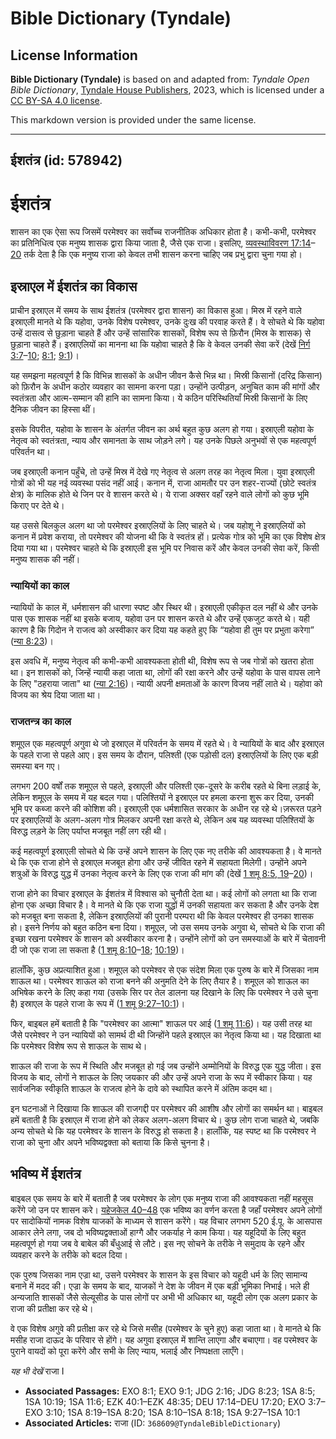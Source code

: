# Bible Dictionary (Tyndale)

## License Information

**Bible Dictionary (Tyndale)** is based on and adapted from: _Tyndale Open Bible Dictionary_, [Tyndale House Publishers](https://tyndaleopenresources.com/), 2023, which is licensed under a [CC BY-SA 4.0 license](https://creativecommons.org/licenses/by-sa/4.0/legalcode.en).

This markdown version is provided under the same license.



--------------------------------

## ईशतंत्र (id: 578942)

ईशतंत्र
=======

शासन का एक ऐसा रूप जिसमें परमेश्वर का सर्वोच्च राजनीतिक अधिकार होता है। कभी\-कभी, परमेश्वर का प्रतिनिधित्व एक मनुष्य शासक द्वारा किया जाता है, जैसे एक राजा। इसलिए, [व्यवस्थाविवरण 17:14](https://ref.ly/Deut17:14-Deut17:20)–[20](https://ref.ly/Deut17:14-Deut17:20) तर्क देता है कि एक मनुष्य राजा को केवल तभी शासन करना चाहिए जब प्रभु द्वारा चुना गया हो।

इस्राएल में ईशतंत्र का विकास
----------------------------

प्राचीन इस्राएल में समय के साथ ईशतंत्र (परमेश्वर द्वारा शासन) का विकास हुआ। मिस्र में रहने वाले इस्राएली मानते थे कि यहोवा, उनके विशेष परमेश्वर, उनके दुःख की परवाह करते हैं। वे सोचते थे कि यहोवा उन्हें दासत्व से छुड़ाना चाहते हैं और उन्हें सांसारिक शासकों, विशेष रूप से फ़िरौन (मिस्र के शासक) से छुड़ाना चाहते हैं। इस्राएलियों का मानना ​​था कि यहोवा चाहते है कि वे केवल उनकी सेवा करें (देखें [निर्ग 3:7](https://ref.ly/Exod3:7-Exod3:10)–[10](https://ref.ly/Exod3:7-Exod3:10); [8:1](https://ref.ly/Exod8:1); [9:1](https://ref.ly/Exod9:1))।

यह समझना महत्वपूर्ण है कि विभिन्न शासकों के अधीन जीवन कैसे भिन्न था। मिस्री किसानों (दरिद्र किसान) को फ़िरौन के अधीन कठोर व्यवहार का सामना करना पड़ा। उन्होंने उत्पीड़न, अनुचित काम की मांगों और स्वतंत्रता और आत्म\-सम्मान की हानि का सामना किया। ये कठिन परिस्थितियाँ मिस्री किसानों के लिए दैनिक जीवन का हिस्सा थीं।

इसके विपरीत, यहोवा के शासन के अंतर्गत जीवन का अर्थ बहुत कुछ अलग हो गया। इस्राएली यहोवा के नेतृत्व को स्वतंत्रता, न्याय और समानता के साथ जोड़ने लगे। यह उनके पिछले अनुभवों से एक महत्वपूर्ण परिवर्तन था।

जब इस्राएली कनान पहुँचे, तो उन्हें मिस्र में देखे गए नेतृत्व से अलग तरह का नेतृत्व मिला। युवा इस्राएली गोत्रों को भी यह नई व्यवस्था पसंद नहीं आई। कनान में, राजा आमतौर पर उन शहर\-राज्यों (छोटे स्वतंत्र क्षेत्र) के मालिक होते थे जिन पर वे शासन करते थे। ये राजा अक्सर वहाँ रहने वाले लोगों को कुछ भूमि किराए पर देते थे।

यह उससे बिलकुल अलग था जो परमेश्वर इस्राएलियों के लिए चाहते थे। जब यहोशू ने इस्राएलियों को कनान में प्रवेश कराया, तो परमेश्वर की योजना थी कि वे स्वतंत्र हों। प्रत्येक गोत्र को भूमि का एक विशेष क्षेत्र दिया गया था। परमेश्वर चाहते थे कि इस्राएली इस भूमि पर निवास करें और केवल उनकी सेवा करें, किसी मनुष्य शासक की नहीं।

### न्यायियों का काल

न्यायियों के काल में, धर्मशासन की धारणा स्पष्ट और स्थिर थी। इस्राएली एकीकृत दल नहीं थे और उनके पास एक शासक नहीं था इसके बजाय, यहोवा उन पर शासन करते थे और उन्हें एकजुट करते थे। यही कारण है कि गिदोन ने राजत्व को अस्वीकार कर दिया यह कहते हुए कि “यहोवा ही तुम पर प्रभुता करेगा” ([न्या 8:23](https://ref.ly/Judg8:23))।

इस अवधि में, मनुष्य नेतृत्व की कभी\-कभी आवश्यकता होती थी, विशेष रूप से जब गोत्रों को खतरा होता था। इन शासकों को, जिन्हें न्यायी कहा जाता था, लोगों की रक्षा करने और उन्हें यहोवा के पास वापस लाने के लिए "ठहराया जाता" था ([न्या 2:16](https://ref.ly/Judg2:16))। न्यायी अपनी क्षमताओं के कारण विजय नहीं लाते थे। यहोवा को विजय का श्रेय दिया जाता था।

### राजतन्त्र का काल

शमूएल एक महत्वपूर्ण अगुवा थे जो इस्राएल में परिवर्तन के समय में रहते थे। वे न्यायियों के बाद और इस्राएल के पहले राजा से पहले आए। इस समय के दौरान, पलिश्ती (एक पड़ोसी दल) इस्राएलियों के लिए एक बड़ी समस्या बन गए।

लगभग 200 वर्षों तक शमूएल से पहले, इस्राएली और पलिश्ती एक\-दूसरे के करीब रहते थे बिना लड़ाई के, लेकिन शमूएल के समय में यह बदल गया। पलिश्तियों ने इस्राएल पर हमला करना शुरू कर दिया, उनकी भूमि पर कब्जा करने की कोशिश की। इस्राएली एक धर्मशासित सरकार के अधीन रह रहे थे।ज़रूरत पड़ने पर इस्राएलियों के अलग\-अलग गोत्र मिलकर अपनी रक्षा करते थे, लेकिन अब यह व्यवस्था पलिश्तियों के विरुद्ध लड़ने के लिए पर्याप्त मजबूत नहीं लग रही थी।

कई महत्वपूर्ण इस्राएली सोचते थे कि उन्हें अपने शासन के लिए एक नए तरीके की आवश्यकता है। वे मानते थे कि एक राजा होने से इस्राएल मजबूत होगा और उन्हें जीवित रहने में सहायता मिलेगी। उन्होंने अपने शत्रुओं के विरुद्ध युद्ध में उनका नेतृत्व करने के लिए एक राजा की मांग की (देखें [1 शमू 8:5, 19](https://ref.ly/1Sam8:5,1Sam8:19-1Sam8:20)–[20](https://ref.ly/1Sam8:5,1Sam8:19-1Sam8:20))। 

राजा होने का विचार इस्राएल के ईशतंत्र में विश्वास को चुनौती देता था। कई लोगों को लगता था कि राजा होना एक अच्छा विचार है। वे मानते थे कि एक राजा युद्धों में उनकी सहायता कर सकता है और उनके देश को मजबूत बना सकता है, लेकिन इस्राएलियों की पुरानी परम्परा थी कि केवल परमेश्वर ही उनका शासक हो। इसने निर्णय को बहुत कठिन बना दिया। शमूएल, जो उस समय उनके अगुवा थे, सोचते थे कि राजा की इच्छा रखना परमेश्वर के शासन को अस्वीकार करना है। उन्होंने लोगों को उन समस्याओं के बारे में चेतावनी दी जो एक राजा ला सकता है ([1 शमू 8:10](https://ref.ly/1Sam8:10-1Sam8:18)–[18](https://ref.ly/1Sam8:10-1Sam8:18); [10:19](https://ref.ly/1Sam10:19))।

हालाँकि, कुछ अप्रत्याशित हुआ। शमूएल को परमेश्वर से एक संदेश मिला एक पुरुष के बारे में जिसका नाम शाऊल था। परमेश्वर शाऊल को राजा बनने की अनुमति देने के लिए तैयार है। शमूएल को शाऊल का अभिषेक करने के लिए कहा गया (उसके सिर पर तेल डालना यह दिखाने के लिए कि परमेश्वर ने उसे चुना है) इस्राएल के पहले राजा के रूप में ([1 शमू 9:27–10:1](https://ref.ly/1Sam9:27-1Sam10:1))।

फिर, बाइबल हमें बताती है कि "परमेश्वर का आत्मा" शाऊल पर आई ([1 शमू 11:6](https://ref.ly/1Sam11:6))। यह उसी तरह था जैसे परमेश्वर ने उन न्यायियों को सामर्थ दी थी जिन्होंने पहले इस्राएल का नेतृत्व किया था। यह दिखाता था कि परमेश्वर विशेष रूप से शाऊल के साथ थे।

शाऊल की राजा के रूप में स्थिति और मजबूत हो गई जब उन्होंने अम्मोनियों के विरुद्ध एक युद्ध जीता। इस विजय के बाद, लोगों ने शाऊल के लिए जयकार की और उन्हें अपने राजा के रूप में स्वीकार किया। यह सार्वजनिक स्वीकृति शाऊल के राजत्व होने के दावे को स्थापित करने में अंतिम कदम था।

इन घटनाओं ने दिखाया कि शाऊल की राजगद्दी पर परमेश्वर की आशीष और लोगों का समर्थन था। बाइबल हमें बताती है कि इस्राएल में राजा होने को लेकर अलग\-अलग विचार थे। कुछ लोग राजा चाहते थे, जबकि अन्य सोचते थे कि यह परमेश्वर के शासन के विरुद्ध हो सकता है। हालाँकि, यह स्पष्ट था कि परमेश्वर ने राजा को चुना और अपने भविष्यद्वक्ता को बताया कि किसे चुनना है।

भविष्य में ईशतंत्र
------------------

बाइबल एक समय के बारे में बताती है जब परमेश्वर के लोग एक मनुष्य राजा की आवश्यकता नहीं महसूस करेंगे जो उन पर शासन करे। [यहेजकेल 40–48](https://ref.ly/Ezek40:1-Ezek48:35) एक भविष्य का वर्णन करता है जहाँ परमेश्वर अपने लोगों पर सादोकियों नामक विशेष याजकों के माध्यम से शासन करेंगे। यह विचार लगभग 520 ई.पू. के आसपास आकार लेने लगा, जब दो भविष्यद्वक्ताओं हाग्गै और जकर्याह ने काम किया। यह यहूदियों के लिए बहुत महत्वपूर्ण हो गया जब वे बाबेल की बँधुआई से लौटे। इस नए सोचने के तरीके ने समुदाय के रहने और व्यवहार करने के तरीके को बदल दिया।

एक पुरुष जिसका नाम एज्रा था, उसने परमेश्वर के शासन के इस विचार को यहूदी धर्म के लिए सामान्य बनाने में मदद की। एज्रा के समय के बाद, याजकों ने देश के जीवन में एक बड़ी भूमिका निभाई। भले ही अन्यजाति शासकों जैसे सेल्यूसीड के पास लोगों पर अभी भी अधिकार था, यहूदी लोग एक अलग प्रकार के राजा की प्रतीक्षा कर रहे थे।

वे एक विशेष अगुवे की प्रतीक्षा कर रहे थे जिसे मसीह (परमेश्वर के चुने हुए) कहा जाता था। वे मानते थे कि मसीह राजा दाऊद के परिवार से होंगे। यह अगुवा इस्राएल में शान्ति लाएगा और बचाएगा। वह परमेश्वर के पुराने वायदों को पूरा करेंगे और सभी के लिए न्याय, भलाई और निष्पक्षता लाएँगे। 

*यह भी देखें* राजा I

* **Associated Passages:** EXO 8:1; EXO 9:1; JDG 2:16; JDG 8:23; 1SA 8:5; 1SA 10:19; 1SA 11:6; EZK 40:1–EZK 48:35; DEU 17:14–DEU 17:20; EXO 3:7–EXO 3:10; 1SA 8:19–1SA 8:20; 1SA 8:10–1SA 8:18; 1SA 9:27–1SA 10:1
* **Associated Articles:** राजा (ID: `368609@TyndaleBibleDictionary`)

